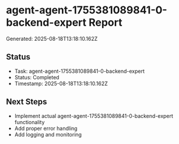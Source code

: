 # agent-agent-1755381089841-0-backend-expert Report

Generated: 2025-08-18T13:18:10.162Z

## Status
- Task: agent-agent-1755381089841-0-backend-expert
- Status: Completed
- Timestamp: 2025-08-18T13:18:10.162Z

## Next Steps
- Implement actual agent-agent-1755381089841-0-backend-expert functionality
- Add proper error handling
- Add logging and monitoring
